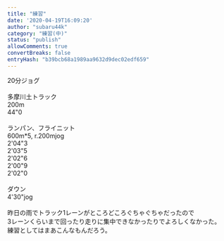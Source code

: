 ```yaml
---
title: "練習"
date: '2020-04-19T16:09:20'
author: "subaru44k"
category: "練習(中)"
status: "publish"
allowComments: true
convertBreaks: false
entryHash: "b39bcb68a1989aa9632d9dec02edf659"
---
```

20分ジョグ<br>
<br>
多摩川土トラック<br>
200m<br>
44"0<br>
<br>
ランパン、フライニット<br>
600m*5, r.200mjog<br>
2'04"3<br>
2'03"5<br>
2'02"6<br>
2'00"9<br>
2'02"0<br>
<br>
ダウン<br>
4'30"jog<br>
<br>
昨日の雨でトラック1レーンがところどころぐちゃぐちゃだったので<br>
3レーンくらいまで回ったり走りに集中できなかったりでよろしくなかった。<br>
練習としてはまあこんなもんだろう。
